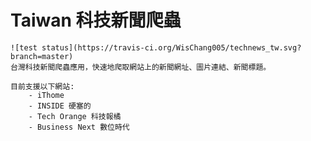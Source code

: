 # Taiwan 科技新聞爬蟲
    ![test status](https://travis-ci.org/WisChang005/technews_tw.svg?branch=master)
    台灣科技新聞爬蟲應用，快速地爬取網站上的新聞網址、圖片連結、新聞標題。

    目前支援以下網站:
        - iThome
        - INSIDE 硬塞的
        - Tech Orange 科技報橘
        - Business Next 數位時代

